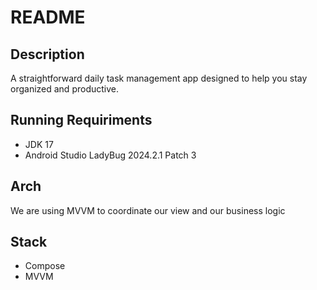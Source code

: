 # README

## Description

A straightforward daily task management app designed to help you stay organized and productive.

## Running Requiriments

- JDK 17
- Android Studio LadyBug 2024.2.1 Patch 3

## Arch

We are using MVVM to coordinate our view and our business logic

## Stack

- Compose
- MVVM

